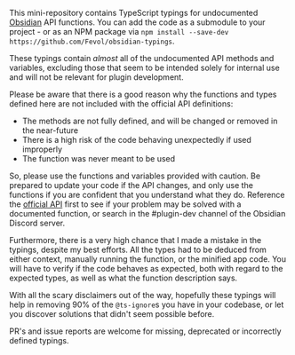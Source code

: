 This mini-repository contains TypeScript typings for undocumented [Obsidian](https://obsidian.md/) API functions.
You can add the code as a submodule to your project - or as an NPM package via `npm install --save-dev https://github.com/Fevol/obsidian-typings`.

These typings contain _almost_ all of the undocumented API methods and variables, excluding those that 
seem to be intended solely for internal use and will not be relevant for plugin development.

Please be aware that there is a good reason why the functions and types defined here are not included with the official
API definitions:
- The methods are not fully defined, and will be changed or removed in the near-future
- There is a high risk of the code behaving unexpectedly if used improperly
- The function was never meant to be used

So, please use the functions and variables provided with caution. Be prepared to update your code if the API changes,
and only use the functions if you are confident that you understand what they do. Reference the [official API](https://github.com/obsidianmd/obsidian-api/blob/master/obsidian.d.ts) 
first to see if your problem may be solved with a documented function, or search
in the #plugin-dev channel of the Obsidian Discord server.

Furthermore, there is a very high chance that I made a mistake in the typings, despite my best efforts.
All the types had to be deduced from either context, manually running the function, or the minified app code. 
You will have to verify if the code behaves as expected, both with regard to the expected types, as well as what 
the function description says.

With all the scary disclaimers out of the way, hopefully these typings will help in removing 90% of the `@ts-ignore`s
you have in your codebase, or let you discover solutions that didn't seem possible before.

PR's and issue reports are welcome for missing, deprecated or incorrectly defined typings.

